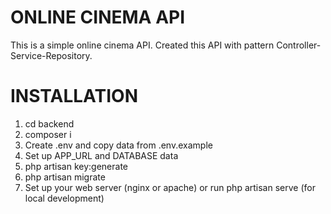 # ONLINE CINEMA API

This is a simple online cinema API. Created this API with pattern Controller-Service-Repository.

# INSTALLATION

1. cd backend
2. composer i
3. Create .env and copy data from .env.example
4. Set up APP_URL and DATABASE data
5. php artisan key:generate
6. php artisan migrate
7. Set up your web server (nginx or apache) or run php artisan serve (for local development)